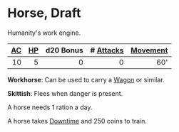 # Horse, Draft

Humanity's work engine.

| [AC](../../../Player%20Characters/Derived%20Statistics/Armor%20Class.md) | [HP](../../../Player%20Characters/Derived%20Statistics/Hit%20Points.md) | d20 Bonus | # [Attacks](../../../Game%20Procedures/Combat/Attack.md) | [Movement](../../../Game%20Procedures/Combat/Movement.md) |
| -----------------------------------------------------------------------: | ----------------------------------------------------------------------: | --------: | -------------------------------------------------------: | --------------------------------------------------------: |
|                                                                       10 |                                                                       5 |         0 |                                                        0 |                                                       60' |

**Workhorse**: Can be used to carry a [Wagon](../250%20Coins/Wagon.md) or similar.

**Skittish**: Flees when danger is present.

A horse needs 1 ration a day.

A horse takes [Downtime](../../../Game%20Procedures/Exploration/Downtime.md) and 250 coins to train.
